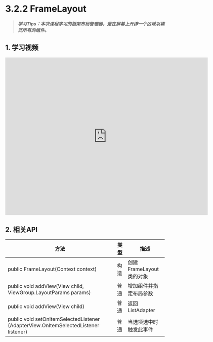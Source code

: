 # 3.2.2 FrameLayout

>##### 学习Tips：本次课程学习的框架布局管理器，是在屏幕上开辟一个区域以填充所有的组件。

## 1. 学习视频

<iframe frameborder="0" width="640" height="498" src="https://v.qq.com/iframe/player.html?vid=z0180bhmznp&tiny=0&auto=0" allowfullscreen></iframe>

## 2. 相关API

| 方法 | 类型 | 描述 |
| -- | -- | -- |
| public FrameLayout(Context context) | 构造 | 创建FrameLayout类的对象 |
| public void addView(View child, ViewGroup.LayoutParams params) | 普通 | 增加组件并指定布局参数 |
| public void addView(View child) | 普通 | 返回ListAdapter |
| public void setOnItemSelectedListener (AdapterView.OnItemSelectedListener listener) | 普通 | 当选项选中时触发此事件 |